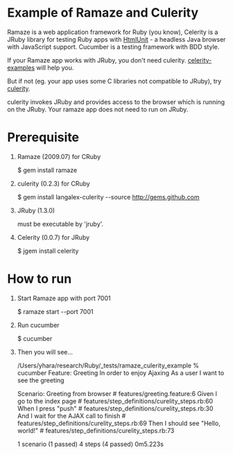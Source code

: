 Example of Ramaze and Culerity
==============================

Ramaze is a web application framework for Ruby (you know),
Celerity is a JRuby library for testing Ruby apps with 
[HtmlUnit](http://htmlunit.sourceforge.net/) - a headless
Java browser with JavaScript support. Cucumber is a testing
framework with BDD style.

If your Ramaze app works with JRuby, you don't need culerity.
[celerity-examples](http://github.com/alvinschur/celerity-examples)
will help you.

But if not (eg. your app uses some C libraries not compatible
to JRuby), try [culerity](http://github.com/langalex/culerity).

culerity invokes JRuby and provides access to the browser
which is running on the JRuby. Your ramaze app does not need
to run on JRuby.

Prerequisite
============

1. Ramaze (2009.07) for CRuby

    $ gem install ramaze

2. culerity (0.2.3) for CRuby

    $ gem install langalex-culerity --source http://gems.github.com

3. JRuby (1.3.0)

    must be executable by 'jruby'.

4. Celerity (0.0.7) for JRuby

    $ jgem install celerity

How to run
==========

1. Start Ramaze app with port 7001

    $ ramaze start --port 7001

2. Run cucumber

    $ cucumber

3. Then you will see...

    /Users/yhara/research/Ruby/_tests/ramaze_culerity_example % cucumber
    Feature: Greeting
      In order to enjoy Ajaxing
      As a user
      I want to see the greeting

      Scenario: Greeting from browser          # features/greeting.feature:6
        Given I go to the index page           # features/step_definitions/curelity_steps.rb:60
        When I press "push"                    # features/step_definitions/curelity_steps.rb:30
        And I wait for the AJAX call to finish # features/step_definitions/curelity_steps.rb:69
        Then I should see "Hello, world!"      # features/step_definitions/curelity_steps.rb:73

    1 scenario (1 passed)
    4 steps (4 passed)
    0m5.223s
